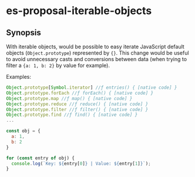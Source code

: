 # es-proposal-iterable-objects
## Synopsis
With iterable objects, would be possible to easy iterate JavaScript default objects (`Object.prototype`) represented by `{}`. This change would be useful to avoid unnecessary casts and conversions between data (when trying to filter a `{a: 1, b: 2}` by value for example).

Examples:

```js
Object.prototype[Symbol.iterator] //ƒ entries() { [native code] }
Object.prototype.forEach //ƒ forEach() { [native code] }
Object.prototype.map //ƒ map() { [native code] }
Object.prototype.reduce //ƒ reduce() { [native code] }
Object.prototype.filter //ƒ filter() { [native code] }
Object.prototype.find //ƒ find() { [native code] }
...
```

```js
const obj = {
  a: 1,
  b: 2
}

for (const entry of obj) {
  console.log(`Key: ${entry[0]} | Value: ${entry[1]}`);
}
```
